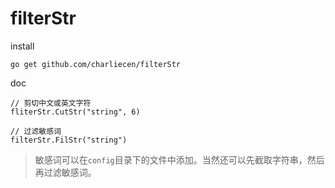 # filterStr

install

```
go get github.com/charliecen/filterStr
```

doc

```
// 剪切中文或英文字符
fliterStr.CutStr("string", 6)

// 过滤敏感词
filterStr.FilStr("string")
```

> 敏感词可以在`config`目录下的文件中添加。当然还可以先截取字符串，然后再过滤敏感词。